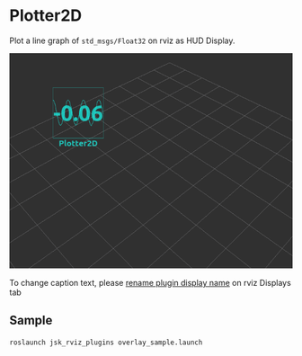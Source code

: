 # Plotter2D
Plot a line graph of `std_msgs/Float32` on rviz as HUD Display.

![](images/plotter_2d.png)

To change caption text, please [rename plugin display name](http://docs.ros.org/jade/api/rviz/html/user_guide/#naming-displays) on rviz Displays tab

## Sample
```
roslaunch jsk_rviz_plugins overlay_sample.launch
```
